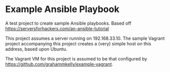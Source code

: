 # Example Ansible Playbook

A test project to create sample Ansible playbooks. Based off https://serversforhackers.com/an-ansible-tutorial

This project assumes a server running on 192.168.33.10. The sample Vagrant project accompanying this
project creates a (very) simple host on this address, based upon Ubuntu. 

The Vagrant VM for this project is assumed to be that configured by 
https://github.com/grahammkelly/example-vagrant.
